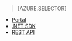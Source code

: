 ﻿> [AZURE.SELECTOR]
- [Portal](/es-es/documentation/articles/media-services-manage-content/)
- [.NET SDK](/es-es/documentation/articles/media-services-dotnet-upload-files/)
- [REST API](/es-es/documentation/articles/media-services-rest-upload-files/)

<!--HONumber=45--> 
